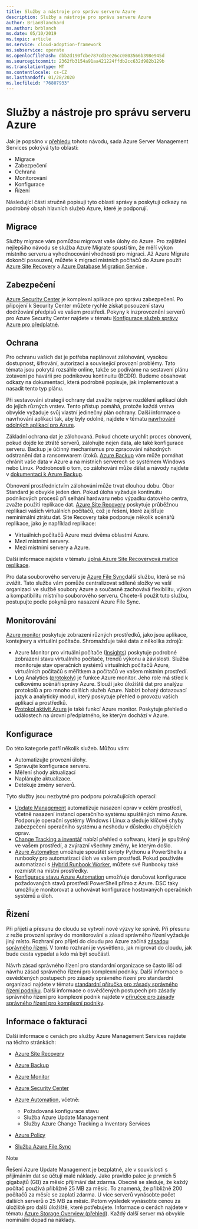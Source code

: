 ```yaml
---
title: Služby a nástroje pro správu serveru Azure
description: Služby a nástroje pro správu serveru Azure
author: BrianBlanchard
ms.author: brblanch
ms.date: 05/10/2019
ms.topic: article
ms.service: cloud-adoption-framework
ms.subservice: operate
ms.openlocfilehash: dbb2d190fcbe787cd3ee26cc0803566b398e945d
ms.sourcegitcommit: 2362fb3154a91aa421224ffdb2cc632d982b129b
ms.translationtype: MT
ms.contentlocale: cs-CZ
ms.lasthandoff: 01/28/2020
ms.locfileid: "76807933"
---
```

# <a name="azure-server-management-tools-and-services"></a>Služby a nástroje pro správu serveru Azure

Jak je popsáno v [přehledu](./index.md) tohoto návodu, sada Azure Server Management Services pokrývá tyto oblasti:

- Migrace
- Zabezpečení
- Ochrana
- Monitorování
- Konfigurace
- Řízení

Následující části stručně popisují tyto oblasti správy a poskytují odkazy na podrobný obsah hlavních služeb Azure, které je podporují.

## <a name="migrate"></a>Migrace

Služby migrace vám pomůžou migrovat vaše úlohy do Azure. Pro zajištění nejlepšího návodu se služba Azure Migrate spustí tím, že měří výkon místního serveru a vyhodnocování vhodnosti pro migraci. Až Azure Migrate dokončí posouzení, můžete k migraci místních počítačů do Azure použít [Azure Site Recovery](https://docs.microsoft.com/azure/site-recovery/site-recovery-overview) a [Azure Database Migration Service](https://docs.microsoft.com/azure/dms/dms-overview) .

## <a name="secure"></a>Zabezpečení

[Azure Security Center](https://docs.microsoft.com/azure/security-center/security-center-intro) je komplexní aplikace pro správu zabezpečení. Po připojení k Security Center můžete rychle získat posouzení stavu dodržování předpisů ve vašem prostředí. Pokyny k inzprovoznění serverů pro Azure Security Center najdete v tématu [Konfigurace služeb správy Azure pro předplatné](./onboard-at-scale.md#azure-security-center).

## <a name="protect"></a>Ochrana

Pro ochranu vašich dat je potřeba naplánovat zálohování, vysokou dostupnost, šifrování, autorizaci a související provozní problémy. Tato témata jsou pokrytá rozsáhle online, takže se podíváme na sestavení plánu zotavení po havárii pro podnikovou kontinuitu (BCDR). Budeme obsahovat odkazy na dokumentaci, která podrobně popisuje, jak implementovat a nasadit tento typ plánu.

Při sestavování strategií ochrany dat zvažte nejprve rozdělení aplikací úloh do jejich různých vrstev. Tento přístup pomáhá, protože každá vrstva obvykle vyžaduje svůj vlastní jedinečný plán ochrany. Další informace o navrhování aplikací tak, aby byly odolné, najdete v tématu [navrhování odolných aplikací pro Azure](https://docs.microsoft.com/azure/architecture/resiliency).

Základní ochrana dat je zálohovaná. Pokud chcete urychlit proces obnovení, pokud dojde ke ztrátě serverů, zálohujte nejen data, ale také konfigurace serveru. Backup je účinný mechanismus pro zpracování náhodných odstranění dat a ransomwarem útoků. [Azure Backup](https://docs.microsoft.com/azure/backup) vám může pomáhat chránit vaše data v Azure a na místních serverech se systémem Windows nebo Linux. Podrobnosti o tom, co zálohování může dělat a návody najdete v [dokumentaci k Azure Backup](https://docs.microsoft.com/azure/backup/backup-overview).

Obnovení prostřednictvím zálohování může trvat dlouhou dobu. Obor Standard je obvykle jeden den. Pokud úloha vyžaduje kontinuitu podnikových procesů při selhání hardwaru nebo výpadku datového centra, zvažte použití replikace dat. [Azure Site Recovery](https://docs.microsoft.com/azure/site-recovery/site-recovery-overview) poskytuje průběžnou replikaci vašich virtuálních počítačů, což je řešení, které zajišťuje neminimální ztrátu dat. Site Recovery také podporuje několik scénářů replikace, jako je například replikace:

- Virtuálních počítačů Azure mezi dvěma oblastmi Azure.
- Mezi místními servery.
- Mezi místními servery a Azure.

Další informace najdete v tématu [úplná Azure Site Recoveryová matice replikace](https://docs.microsoft.com/azure/site-recovery/site-recovery-overview#what-can-i-replicate).

Pro data souborového serveru je [Azure File Sync](https://docs.microsoft.com/azure/storage/files/storage-sync-files-planning)další službu, která se má zvážit. Tato služba vám pomůže centralizovat sdílené složky ve vaší organizaci ve službě soubory Azure a současně zachovává flexibilitu, výkon a kompatibilitu místního souborového serveru. Chcete-li použít tuto službu, postupujte podle pokynů pro nasazení Azure File Sync.

## <a name="monitor"></a>Monitorování

[Azure monitor](https://docs.microsoft.com/azure/azure-monitor/overview) poskytuje zobrazení různých prostředků, jako jsou aplikace, kontejnery a virtuální počítače. Shromažďuje také data z několika zdrojů:

- Azure Monitor pro virtuální počítače ([Insights](https://docs.microsoft.com/azure/azure-monitor/insights/vminsights-overview)) poskytuje podrobné zobrazení stavu virtuálního počítače, trendů výkonu a závislostí. Služba monitoruje stav operačních systémů virtuálních počítačů Azure, virtuálních počítačů s měřítkem a počítačů ve vašem místním prostředí.
- Log Analytics ([protokoly](https://docs.microsoft.com/azure/azure-monitor/platform/data-collection#logs)) je funkce Azure monitor. Jeho role má střed k celkovému scénáři správy Azure. Slouží jako úložiště dat pro analýzu protokolů a pro mnoho dalších služeb Azure. Nabízí bohatý dotazovací jazyk a analytický modul, který poskytuje přehled o provozu vašich aplikací a prostředků.
- [Protokol aktivit Azure](https://docs.microsoft.com/azure/azure-monitor/platform/activity-logs-overview) je také funkcí Azure monitor. Poskytuje přehled o událostech na úrovni předplatného, ke kterým dochází v Azure.

## <a name="configure"></a>Konfigurace

Do této kategorie patří několik služeb. Můžou vám:

- Automatizujte provozní úlohy.
- Spravujte konfigurace serveru.
- Měření shody aktualizací
- Naplánujte aktualizace.
- Detekuje změny serverů.

Tyto služby jsou nezbytné pro podporu pokračujících operací:

- [Update Management](https://docs.microsoft.com/azure/automation/automation-update-management#view-update-assessments) automatizuje nasazení oprav v celém prostředí, včetně nasazení instancí operačního systému spuštěných mimo Azure. Podporuje operační systémy Windows i Linux a sleduje klíčové chyby zabezpečení operačního systému a neshodu v důsledku chybějících oprav.
- [Change Tracking a inventář](https://docs.microsoft.com/azure/automation/change-tracking) nabízí přehled o softwaru, který je spuštěný ve vašem prostředí, a zvýrazní všechny změny, ke kterým došlo.
- [Azure Automation](https://docs.microsoft.com/azure/automation/automation-intro) umožňuje spouštět skripty Pythonu a PowerShellu a runbooky pro automatizaci úloh ve vašem prostředí. Pokud používáte automatizaci s [Hybrid Runbook Worker](https://docs.microsoft.com/azure/automation/automation-hybrid-runbook-worker), můžete své Runbooky také rozmístit na místní prostředky.
- [Konfigurace stavu Azure Automation](https://docs.microsoft.com/azure/automation/automation-dsc-overview) umožňuje doručovat konfigurace požadovaných stavů prostředí PowerShell přímo z Azure. DSC taky umožňuje monitorovat a uchovávat konfigurace hostovaných operačních systémů a úloh.

## <a name="govern"></a>Řízení

Při přijetí a přesunu do cloudu se vytvoří nové výzvy ke správě. Při přesunu z režie provozní správy do monitorování a zásad správného řízení vyžaduje jiný místo. Rozhraní pro přijetí do cloudu pro Azure začíná [zásadou správného řízení](../../govern/index.md). V tomto rozhraní je vysvětleno, jak migrovat do cloudu, jak bude cesta vypadat a kdo má být součástí.

Návrh zásad správného řízení pro standardní organizace se často liší od návrhu zásad správného řízení pro komplexní podniky. Další informace o osvědčených postupech pro zásady správného řízení pro standardní organizaci najdete v tématu [standardní příručka pro zásady správného řízení podniku](../../govern/guides/standard/index.md). Další informace o osvědčených postupech pro zásady správného řízení pro komplexní podnik najdete v [příručce pro zásady správného řízení pro komplexní podniky](../../govern/guides/complex/index.md).

## <a name="billing-information"></a>Informace o fakturaci

Další informace o cenách pro služby Azure Management Services najdete na těchto stránkách:

- [Azure Site Recovery](https://azure.microsoft.com/pricing/details/site-recovery)

- [Azure Backup](https://azure.microsoft.com/pricing/details/backup)

- [Azure Monitor](https://azure.microsoft.com/pricing/details/monitor)

- [Azure Security Center](https://azure.microsoft.com/pricing/details/security-center)

- [Azure Automation](https://azure.microsoft.com/pricing/details/automation), včetně:
  - Požadovaná konfigurace stavu
  - Služba Azure Update Management
  - Služby Azure Change Tracking a Inventory Services

- [Azure Policy](https://azure.microsoft.com/pricing/details/azure-policy)

- [Služba Azure File Sync](https://azure.microsoft.com/pricing/details/storage/blobs)

> [!NOTE]
> Řešení Azure Update Management je bezplatné, ale v souvislosti s přijímáním dat se účtují malé náklady. Jako pravidlo palec je prvních 5 gigabajtů (GB) za měsíc přijímání dat zdarma. Obecně se sleduje, že každý počítač používá přibližně 25 MB za měsíc. To znamená, že přibližně 200 počítačů za měsíc se zaplatí zdarma. U více serverů vynásobte počet dalších serverů o 25 MB za měsíc. Potom výsledek vynásobte cenou za úložiště pro další úložiště, které potřebujete. Informace o cenách najdete v tématu [Azure Storage Overview (přehled](https://azure.microsoft.com/pricing/details/storage)). Každý další server má obvykle nominální dopad na náklady.
